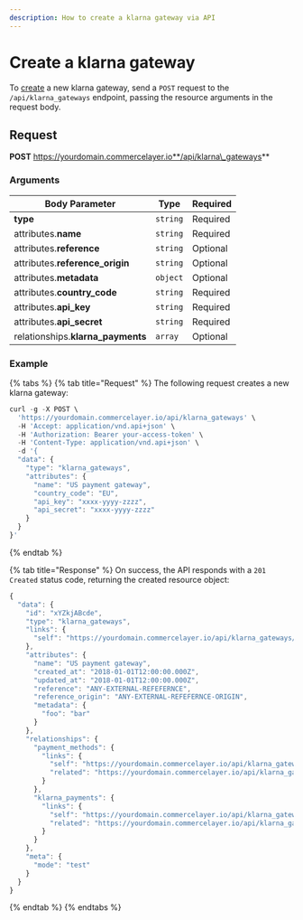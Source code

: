 ```yaml
---
description: How to create a klarna gateway via API
---
```


# Create a klarna gateway

To [create](https://docs.commercelayer.io/developers/creating-resources) a new klarna gateway, send a `POST` request to the `/api/klarna_gateways` endpoint, passing the resource arguments in the request body.

## Request

**POST** https://yourdomain.commercelayer.io**/api/klarna\_gateways**

### Arguments

| Body Parameter                     | Type     | Required |
| ---------------------------------- | -------- | -------- |
| **type**                           | `string` | Required |
| attributes.**name**                | `string` | Required |
| attributes.**reference**           | `string` | Optional |
| attributes.**reference\_origin**   | `string` | Optional |
| attributes.**metadata**            | `object` | Optional |
| attributes.**country\_code**       | `string` | Required |
| attributes.**api\_key**            | `string` | Required |
| attributes.**api\_secret**         | `string` | Required |
| relationships.**klarna\_payments** | `array`  | Optional |

### Example

{% tabs %}
{% tab title="Request" %}
The following request creates a new klarna gateway:

```javascript
curl -g -X POST \
  'https://yourdomain.commercelayer.io/api/klarna_gateways' \
  -H 'Accept: application/vnd.api+json' \
  -H 'Authorization: Bearer your-access-token' \
  -H 'Content-Type: application/vnd.api+json' \
  -d '{
  "data": {
    "type": "klarna_gateways",
    "attributes": {
      "name": "US payment gateway",
      "country_code": "EU",
      "api_key": "xxxx-yyyy-zzzz",
      "api_secret": "xxxx-yyyy-zzzz"
    }
  }
}'
```
{% endtab %}

{% tab title="Response" %}
On success, the API responds with a `201 Created` status code, returning the created resource object:

```javascript
{
  "data": {
    "id": "xYZkjABcde",
    "type": "klarna_gateways",
    "links": {
      "self": "https://yourdomain.commercelayer.io/api/klarna_gateways/xYZkjABcde"
    },
    "attributes": {
      "name": "US payment gateway",
      "created_at": "2018-01-01T12:00:00.000Z",
      "updated_at": "2018-01-01T12:00:00.000Z",
      "reference": "ANY-EXTERNAL-REFEFERNCE",
      "reference_origin": "ANY-EXTERNAL-REFEFERNCE-ORIGIN",
      "metadata": {
        "foo": "bar"
      }
    },
    "relationships": {
      "payment_methods": {
        "links": {
          "self": "https://yourdomain.commercelayer.io/api/klarna_gateways/xYZkjABcde/relationships/payment_methods",
          "related": "https://yourdomain.commercelayer.io/api/klarna_gateways/xYZkjABcde/payment_methods"
        }
      },
      "klarna_payments": {
        "links": {
          "self": "https://yourdomain.commercelayer.io/api/klarna_gateways/xYZkjABcde/relationships/klarna_payments",
          "related": "https://yourdomain.commercelayer.io/api/klarna_gateways/xYZkjABcde/klarna_payments"
        }
      }
    },
    "meta": {
      "mode": "test"
    }
  }
}
```
{% endtab %}
{% endtabs %}
